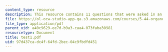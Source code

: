 ```yaml
---
content_type: resource
description: This resource contains 11 questions that were asked in an exam.
file: https://ol-ocw-studio-app-qa.s3.amazonaws.com/courses/5-44-organometallic-chemistry-fall-2004/97d437cadc4f64fd2bec04c9fbdfd451_test1.pdf
file_type: application/pdf
parent_uid: a40c9629-ee7d-b9a3-caa4-073faba30981
resourcetype: Document
title: test1.pdf
uid: 97d437ca-dc4f-64fd-2bec-04c9fbdfd451
---
```


